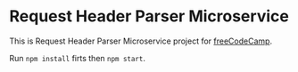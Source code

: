 # Request Header Parser Microservice

This is Request Header Parser Microservice project for [freeCodeCamp](https://freecodecamp.org).

Run `npm install` firts then `npm start`.
